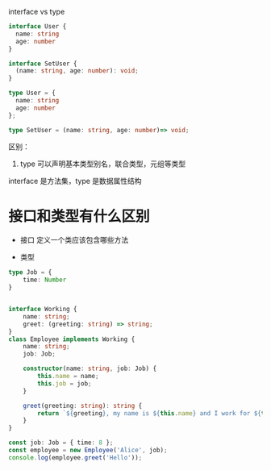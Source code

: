 interface vs type

```typescript
interface User {
  name: string
  age: number
}

interface SetUser {
  (name: string, age: number): void;
}

type User = {
  name: string
  age: number
};

type SetUser = (name: string, age: number)=> void;

```


区别：

1. type 可以声明基本类型别名，联合类型，元组等类型

interface 是方法集，type 是数据属性结构
# 接口和类型有什么区别

- 接口
  定义一个类应该包含哪些方法

- 类型


```typescript
type Job = {
    time: Number
}


interface Working {
    name: string;
    greet: (greeting: string) => string;
}
class Employee implements Working {
    name: string;
    job: Job;

    constructor(name: string, job: Job) {
        this.name = name;
        this.job = job;
    }

    greet(greeting: string): string {
        return `${greeting}, my name is ${this.name} and I work for ${this.job.time} hours.`;
    }
}

const job: Job = { time: 8 };
const employee = new Employee('Alice', job);
console.log(employee.greet('Hello'));

```
